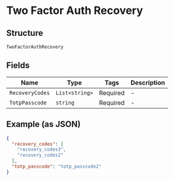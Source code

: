 
# Two Factor Auth Recovery

## Structure

`TwoFactorAuthRecovery`

## Fields

| Name | Type | Tags | Description |
|  --- | --- | --- | --- |
| `RecoveryCodes` | `List<string>` | Required | - |
| `TotpPasscode` | `string` | Required | - |

## Example (as JSON)

```json
{
  "recovery_codes": [
    "recovery_codes3",
    "recovery_codes2"
  ],
  "totp_passcode": "totp_passcode2"
}
```


